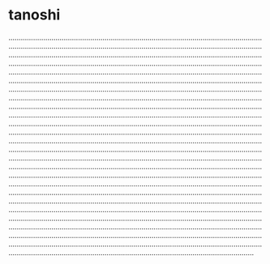 # tanoshi

....................................................................................................................................................................................................................................................................................................................................................................................................................................................................................................................................................................................................................................................................................................................................................................................................................................................................................................................................................................................................................................................................................................................................................................................................................................................................................................................................................................................................................................................................................................................................................................................................................................................................................................................................................................................................................................................................................................................................................................................................................................................................................................................................................................................................................................................................................................................................................................................................................................................................................................................................................................................................................................................................................................................................................................................................................................................................................................................................................................................................................................................................................................................................................................................................................................................................................................................................................